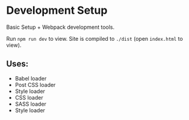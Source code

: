 # Development Setup

Basic Setup + Webpack development tools.

Run `npm run dev` to view. Site is compiled to `./dist` (open `index.html` to view).

## Uses:

- Babel loader
- Post CSS loader
- Style loader
- CSS loader
- SASS loader
- Style loader
